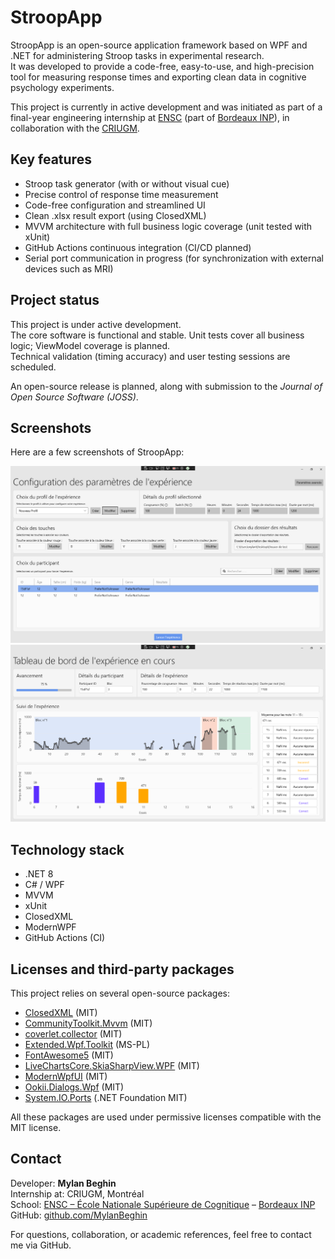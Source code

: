 # StroopApp

StroopApp is an open-source application framework based on WPF and .NET for administering Stroop tasks in experimental research.  
It was developed to provide a code-free, easy-to-use, and high-precision tool for measuring response times and exporting clean data in cognitive psychology experiments.

This project is currently in active development and was initiated as part of a final-year engineering internship at [ENSC](https://ensc.bordeaux-inp.fr) (part of [Bordeaux INP](https://www.bordeaux-inp.fr)), in collaboration with the [CRIUGM](https://criugm.qc.ca/).

## Key features

- Stroop task generator (with or without visual cue)
- Precise control of response time measurement
- Code-free configuration and streamlined UI
- Clean .xlsx result export (using ClosedXML)
- MVVM architecture with full business logic coverage (unit tested with xUnit)
- GitHub Actions continuous integration (CI/CD planned)
- Serial port communication in progress (for synchronization with external devices such as MRI)

## Project status

This project is under active development.  
The core software is functional and stable. Unit tests cover all business logic; ViewModel coverage is planned.  
Technical validation (timing accuracy) and user testing sessions are scheduled.

An open-source release is planned, along with submission to the *Journal of Open Source Software (JOSS)*.  

## Screenshots

Here are a few screenshots of StroopApp:

![Experiment Setup](StroopApp/Resources/Images/ExperimenterWindow_Configuration.png)
![Live Results](StroopApp/Resources/Images/ExperimenterWindow_RunningExperiment.png)


## Technology stack

- .NET 8
- C# / WPF
- MVVM
- xUnit
- ClosedXML
- ModernWPF
- GitHub Actions (CI)

## Licenses and third-party packages

This project relies on several open-source packages:

- [ClosedXML](https://github.com/ClosedXML/ClosedXML) (MIT)
- [CommunityToolkit.Mvvm](https://github.com/CommunityToolkit/dotnet) (MIT)
- [coverlet.collector](https://github.com/coverlet-coverage/coverlet) (MIT)
- [Extended.Wpf.Toolkit](https://github.com/xceedsoftware/wpftoolkit) (MS-PL)
- [FontAwesome5](https://github.com/MartinTopfstedt/FontAwesome5) (MIT)
- [LiveChartsCore.SkiaSharpView.WPF](https://github.com/beto-rodriguez/LiveCharts2) (MIT)
- [ModernWpfUI](https://github.com/Kinnara/ModernWpf) (MIT)
- [Ookii.Dialogs.Wpf](https://github.com/ookii-dialogs/ookii-dialogs-wpf) (MIT)
- [System.IO.Ports](https://github.com/dotnet/runtime) (.NET Foundation MIT)

All these packages are used under permissive licenses compatible with the MIT license.

## Contact

Developer: **Mylan Beghin**  
Internship at: CRIUGM, Montréal  
School: [ENSC – École Nationale Supérieure de Cognitique](https://ensc.bordeaux-inp.fr) – [Bordeaux INP](https://www.bordeaux-inp.fr)  
GitHub: [github.com/MylanBeghin](https://github.com/MylanBeghin)

For questions, collaboration, or academic references, feel free to contact me via GitHub.
